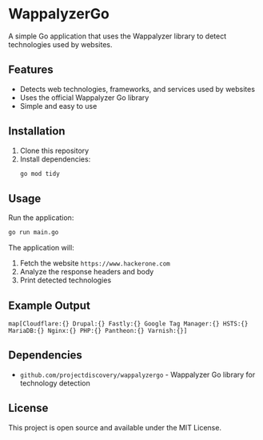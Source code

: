 # WappalyzerGo

A simple Go application that uses the Wappalyzer library to detect technologies used by websites.

## Features

- Detects web technologies, frameworks, and services used by websites
- Uses the official Wappalyzer Go library
- Simple and easy to use

## Installation

1. Clone this repository
2. Install dependencies:
   ```bash
   go mod tidy
   ```

## Usage

Run the application:
```bash
go run main.go
```

The application will:
1. Fetch the website `https://www.hackerone.com`
2. Analyze the response headers and body
3. Print detected technologies

## Example Output

```
map[Cloudflare:{} Drupal:{} Fastly:{} Google Tag Manager:{} HSTS:{} MariaDB:{} Nginx:{} PHP:{} Pantheon:{} Varnish:{}]
```

## Dependencies

- `github.com/projectdiscovery/wappalyzergo` - Wappalyzer Go library for technology detection

## License

This project is open source and available under the MIT License.
